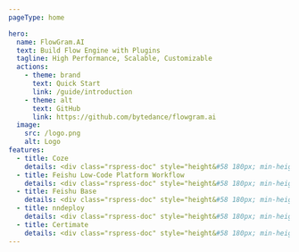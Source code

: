 ```yaml
---
pageType: home

hero:
  name: FlowGram.AI
  text: Build Flow Engine with Plugins
  tagline: High Performance, Scalable, Customizable
  actions:
    - theme: brand
      text: Quick Start
      link: /guide/introduction
    - theme: alt
      text: GitHub
      link: https://github.com/bytedance/flowgram.ai
  image:
    src: /logo.png
    alt: Logo
features:
  - title: Coze
    details: <div class="rspress-doc" style="height&#58 180px; min-height&#58 0px"><img class="medium-zoom-image" style="border-radius&#58 8px;" src="https://flowgram.ai/ref-coze-en.png" alt="Coze"/></div>
  - title: Feishu Low-Code Platform Workflow
    details: <div class="rspress-doc" style="height&#58 180px; min-height&#58 0px"><img class="medium-zoom-image" style="border-radius&#58 8px;" src="https://flowgram.ai/ref-apaas-en.png" alt="Feishu Low-Code Platform Workflow"/></div>
  - title: Feishu Base
    details: <div class="rspress-doc" style="height&#58 180px; min-height&#58 0px"><img class="medium-zoom-image" style="border-radius&#58 8px;" src="https://flowgram.ai/ref-bitable-en.png" alt="Feishu Base"/></div>
  - title: nndeploy
    details: <div class="rspress-doc" style="height&#58 180px; min-height&#58 0px"><img class="medium-zoom-image" style="border-radius&#58 8px;" src="https://flowgram.ai/ref-nndeploy.png" alt="nndeploy"/></div>
  - title: Certimate
    details: <div class="rspress-doc" style="height&#58 180px; min-height&#58 0px"><img class="medium-zoom-image" style="border-radius&#58 8px;" src="https://flowgram.ai/ref-certimate.png" alt="Certimate"/></div>
---
```

